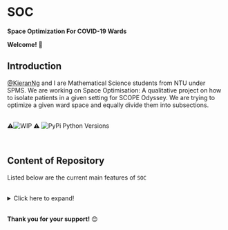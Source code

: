 # SOC
**Space Optimization For COVID-19 Wards**
<br/>

**Welcome!** :wave:
<br/>


## Introduction
[@KieranNg](https://github.com/KieranNg) and I are Mathematical Science students from NTU under SPMS.
We are working on Space Optimisation: A qualitative project on how to isolate patients in a given setting for SCOPE Odyssey. We are trying to optimize a given ward space and equally divide them into subsections.<br/>
<br/>

:warning:![WIP](https://img.shields.io/badge/Status-Work%20In%20Progress-red) :warning:
![PyPi Python Versions](https://img.shields.io/pypi/pyversions/yt2mp3.svg)

<br/>



## Content of Repository
Listed below are the current main features of `SOC`<br/>
<br/>
<details>
  <summary>Click here to expand!</summary>
* [README.MD](https://github.com/charutomo/SOC/blob/main/README.md)
* [License](https://github.com/charutomo/SOC/blob/main/LICENSE)
* [Main](https://github.com/charutomo/SOC/blob/main/main.py)
* [Settings](https://github.com/charutomo/SOC/blob/main/Settings.py)
* [Voronoi](https://github.com/charutomo/SOC/tree/main/Voronoi)
    * [VoronoiEvent](https://github.com/charutomo/SOC/blob/main/Voronoi/VoronoiEvent.py)
    * [VoronoiGenerator](https://github.com/charutomo/SOC/blob/main/Voronoi/VoronoiGenerator.py)

* [Rendering](https://github.com/charutomo/SOC/tree/main/Rendering)
    * [Screen](https://github.com/charutomo/SOC/blob/main/Rendering/Screen.py)
   
* [Geometry](https://github.com/charutomo/SOC/tree/main/Geometry)
    * [Parabola](https://github.com/charutomo/SOC/blob/main/Geometry/Parabola.py)
    * [Vector](https://github.com/charutomo/SOC/blob/main/Geometry/Parabola.py)
   
* [Data Structures](https://github.com/charutomo/SOC/tree/main/Data%20Structures)
    * [Priority Queue Binary Search Tree](https://github.com/charutomo/SOC/blob/main/Data%20Structures/Priority%20Queue%20Binary%20Search%20Tree.py)

* [Doubly Connected Edge List](https://github.com/charutomo/SOC/tree/main/DCEL)
    * [DCEL](https://github.com/charutomo/SOC/blob/main/DCEL/DCEL.py)

* [Report and Slides](https://github.com/charutomo/SOC/tree/main/Report%20and%20Slides)
    * [Report](https://github.com/charutomo/SOC/tree/main/Report%20and%20Slides/Report)
    * [Slides](https://github.com/charutomo/SOC/blob/main/Report%20and%20Slides/Slides%20SOC.pdf)
</details>
<br/>



**Thank you for your support!** :blush:
